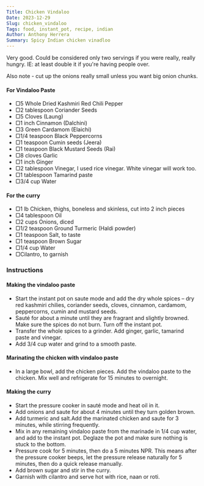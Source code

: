 ```yaml
---
Title: Chicken Vindaloo
Date: 2023-12-29
Slug: chicken_vindaloo
Tags: food, instant_pot, recipe, indian
Author: Anthony Herrera
Summary: Spicy Indian chicken vinadloo
---
```


Very good. Could be considered only two servings if you were really, really hungry. IE: at least double it if you're having people over. 

Also note - cut up the onions really small unless you want big onion chunks. 

#### For Vindaloo Paste

- ▢5 Whole Dried Kashmiri Red Chili Pepper
- ▢2 tablespoon Coriander Seeds
- ▢5 Cloves (Laung)
- ▢1 inch Cinnamon (Dalchini)
- ▢3 Green Cardamom (Elaichi)
- ▢1/4 teaspoon Black Peppercorns
- ▢1 teaspoon Cumin seeds (Jeera)
- ▢1 teaspoon Black Mustard Seeds (Rai)
- ▢8 cloves Garlic
- ▢1 inch Ginger
- ▢2 tablespoon Vinegar, I used rice vinegar. White vinegar will work too.
- ▢1 tablespoon Tamarind paste
- ▢3/4 cup Water

#### For the curry

- ▢1 lb Chicken, thighs, boneless and skinless, cut into 2 inch pieces
- ▢4 tablespoon Oil
- ▢2 cups Onions, diced
- ▢1/2 teaspoon Ground Turmeric (Haldi powder)
- ▢1 teaspoon Salt, to taste
- ▢1 teaspoon Brown Sugar
- ▢1/4 cup Water
- ▢Cilantro, to garnish

### Instructions 

#### Making the vindaloo paste

- Start the instant pot on saute mode and add the dry whole spices – dry red kashmiri chilies, coriander seeds, cloves, cinnamon, cardamom, peppercorns, cumin and mustard seeds.
- Sauté for about a minute until they are fragrant and slightly browned. Make sure the spices do not burn. Turn off the instant pot.
- Transfer the whole spices to a grinder. Add ginger, garlic, tamarind paste and vinegar. 
- Add 3/4 cup water and grind to a smooth paste. 

#### Marinating the chicken with vindaloo paste

- In a large bowl, add the chicken pieces. Add the vindaloo paste to the chicken. Mix well and refrigerate for 15 minutes to overnight.

#### Making the curry

- Start the pressure cooker in sauté mode and heat oil in it.
- Add onions and saute for about 4 minutes until they turn golden brown.
- Add turmeric and salt.Add the marinated chicken and saute for 3 minutes, while stirring frequently.
- Mix in any remaining vindaloo paste from the marinade in 1/4 cup water, and add to the instant pot. Deglaze the pot and make sure nothing is stuck to the bottom.  
- Pressure cook for 5 minutes, then do a 5 minutes NPR. This means after the pressure cooker beeps, let the pressure release naturally for 5 minutes, then do a quick release manually.  
- Add brown sugar and stir in the curry.
- Garnish with cilantro and serve hot with rice, naan or roti.  